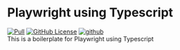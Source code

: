 # Playwright using Typescript

[![Pull](https://github.com/spnraju/demo-playwright-typescript/actions/workflows/ci-build.yml/badge.svg)](https://github.com/spnraju/demo-playwright-typescript/actions/workflows/ci-build.yml)
[![GitHub License](https://img.shields.io/github/license/spnraju/demo-playwright-typescript)](https://github.com/spnraju/demo-playwright-typescript/blob/main/LICENSE)
[![github](https://img.shields.io/badge/PRs-welcome-blue.svg)](https://github.com/spnraju/demo-playwright-typescript)
<br>
This is a boilerplate for Playwright using Typescript
